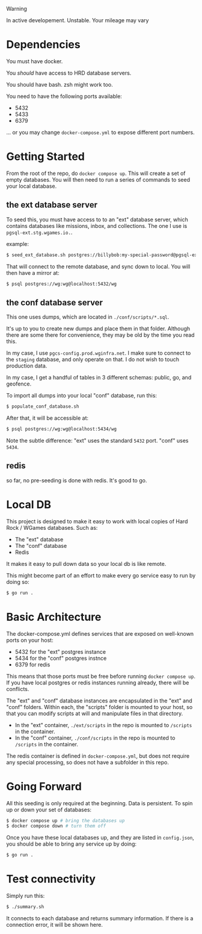 > [!WARNING]  
> In active developement. Unstable. Your mileage may vary

# Dependencies

You must have docker.

You _should_ have access to HRD database servers.

You should have bash. zsh might work too.

You need to have the following ports available:

- 5432
- 5433
- 6379

... or you may change `docker-compose.yml` to expose different port numbers.

#  Getting Started

From the root of the repo, do `docker compose up`. This will create a set of empty databases. You will then need to run a series of commands to seed your local database.

## the ext database server

To seed this, you must have access to to an "ext" database server, which contains databases like missions, inbox, and collections. The one I use is `pgsql-ext.stg.wgames.io.`.

example:

```sh
$ seed_ext_database.sh postgres://billybob:my-special-password@pgsql-ext.stg.wgames.io:5432/postgres
```

That will connect to the remote database, and sync down to local. You will then have a mirror at:

```sh
$ psql postgres://wg:wg@localhost:5432/wg
```

## the conf database server

This one uses dumps, which are located in `./conf/scripts/*.sql`.

It's up to you to create new dumps and place them in that folder. Although there are some there for convenience, they may be old by the time you read this.

In my case, I use `pgcs-config.prod.wginfra.net`. I make sure to connect to the `staging` database, and only operate on that. I do not wish to touch production data.

In my case, I get a handful of tables in 3 different schemas: public, go, and geofence.

To import all dumps into your local "conf" database, run this:

```sh
$ populate_conf_database.sh 
```

After that, it will be accessible at:

```sh
$ psql postgres://wg:wg@localhost:5434/wg
```

Note the subtle difference: "ext" uses the standard `5432` port. "conf" uses `5434`.

## redis

so far, no pre-seeding is done with redis. It's good to go.

# Local DB

This project is designed to make it easy to work with local copies of Hard Rock / WGames databases. Such as:

- The "ext" database
- The "conf" database
- Redis

It makes it easy to pull down data so your local db is like remote.

This might become part of an effort to make every go service easy to run by doing so:

```sh
$ go run .
```


# Basic Architecture

The docker-compose.yml defines services that are exposed on well-known ports on your host:

- 5432 for the "ext" postgres instance
- 5434 for the "conf" postgres instnce
- 6379 for redis

This means that those ports must be free before running `docker compose up`. If you have local postgres or redis instances running already, there will be conflicts.

The "ext" and "conf" database instances are encapsulated in the "ext" and "conf" folders. Within each, the "scripts" folder is mounted to your host, so that you can modify scripts at will and manipulate files in that directory.

- In the "ext"  container, `./ext/scripts`  in the repo is mounted to `/scripts` in the container.
- In the "conf" container, `./conf/scripts` in the repo is mounted to `/scripts` in the container.

The redis container is defined in `docker-compose.yml`, but does not require any special processing, so does not have a subfolder in this repo.


# Going Forward

All this seeding is only required at the beginning. Data is persistent. To spin up or down your set of databases:

```sh
$ docker compose up # bring the databases up
$ docker compose down # turn them off 
```
Once you have these local databases up, and they are listed in `config.json`, you should be able to bring any service up by doing:

```sh
$ go run .
```

# Test connectivity

Simply run this:

```sh
$ ./summary.sh
```

It connects to each database and returns summary information. If there is a connection error, it will be shown here.
